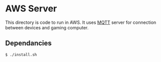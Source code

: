 # AWS Server

This directory is code to run in AWS.
It uses [MQTT](http://mqtt.org/) server for connection between devices and gaming computer.

## Dependancies

``` bash
$ ./install.sh
```

